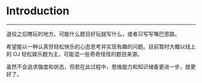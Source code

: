 # Introduction

---

退役之后瞎玩的地方。可能什么题目好玩就写什么，或者只写写嘴巴思路。

希望能以一种认真但轻松快乐的心态思考并实现有趣的问题。目前暂时大概以线上的 OJ 轻松娱乐题为主，可能混一些奇奇怪怪的题目来源。

虽然不会追求强度和状态，但若在此过程中，思维能力和知识储备更进一步，就更好了。